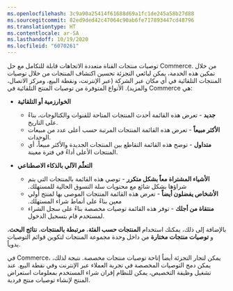 ```yaml
---
ms.openlocfilehash: 3c9a90a25414f61688d69a1fc1de245a58b27d88
ms.sourcegitcommit: 82ed9ded42c47064c90ab6fe717893447cd48796
ms.translationtype: HT
ms.contentlocale: ar-SA
ms.lasthandoff: 10/19/2020
ms.locfileid: "6070261"
---
```

توصيات منتجات القناة متعددة الاتجاهات قابلة للتكامل مع حل Commerce. من خلال تمكين هذه الخدمة، يمكن لبائعي التجزئة تحسين اكتشاف المنتجات من خلال توصيات المنتجات التلقائية في أي مكان عبر الشركة (عبر الإنترنت، ونقطة البيع، ومركز الاتصال، والمزيد). الأنواع المتوفرة من توصيات المنتج التلقائية في Commerce هي:

- **‬‏‫الخوارزمية أو التلقائية**
    - **جديد** - تعرض هذه القائمة أحدث المنتجات المتاحة للقنوات والكتالوجات، بناءً على التاريخ.
    - **الأكثر مبيعاً** - تعرض هذه القائمة المنتجات المرتبة حسب أعلى عدد من مبيعات الوحدات.
    - **متداول** - توضح هذه القائمة التقاطع بين المنتجات الجديدة والأكثر مبيعاً، أي المنتجات الأعلى أداءً في فترة معينة. 


- **التعلّم الآلي بالذكاء الاصطناعي** 
    - **‬‏‫الأشياء المشتراة معاً بشكل متكرر** - توصي هذه القائمة بالمنتجات التي يتم شراؤها بشكل شائع مع محتويات سلة التسوق الحالية للمستهلك.
    - **‬‏‫الأشخاص يفضلون أيضاً** - تعرض هذه القائمة المنتجات الموصى بها لمنتج أولي معين بناءً على أنماط شراء المستهلك.
    - **منتقاة من أجلك** - توفر هذه القائمة توصيات مخصصة بناءً على سجل الشراء لمستخدم قام بتسجيل الدخول.

بالإضافة إلى ذلك، يمكنك استخدام **المنتجات حسب الفئة**، **مرتبطة بالمنتجات**، **نتائج البحث**، و **توصيات منتجات مختارة‬** من داخل وحدة مجموعة المنتجات لتكوين قوائم التوصيات يدوياً.

في Commerce، يمكن لتجار التجزئة أيضاً إتاحة توصيات منتجات مخصصة. نتيجة لذلك، يمكن دمج التوصيات المخصصة في تجربة العملاء عبر الإنترنت وفي نقطة البيع. عند تشغيل وظيفة التخصيص، يمكن للنظام إقران شراء المستخدم بمعلومات استعراض المنتج لإنشاء توصيات منتج فردية.

